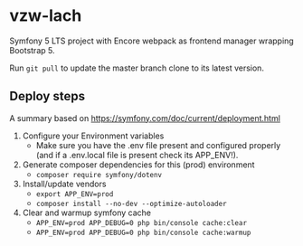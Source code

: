 # vzw-lach

Symfony 5 LTS project with Encore webpack as frontend manager wrapping Bootstrap 5.

Run `git pull` to update the master branch clone to its latest version.

## Deploy steps

A summary based on https://symfony.com/doc/current/deployment.html

1. Configure your Environment variables
   * Make sure you have the .env file present and configured properly (and if a .env.local file is present check its APP_ENV!).
1. Generate composer dependencies for this (prod) environment
   * `composer require symfony/dotenv`
1. Install/update vendors
   * `export APP_ENV=prod`
   * `composer install --no-dev --optimize-autoloader`
1. Clear and warmup symfony cache
   * `APP_ENV=prod APP_DEBUG=0 php bin/console cache:clear`
   * `APP_ENV=prod APP_DEBUG=0 php bin/console cache:warmup`
